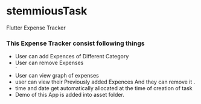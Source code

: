 # stemmiousTask

Flutter Expense Tracker

<h3>This Expense Tracker consist following things</h3>
<ul>
    <li>User can add Expences of Different Category</li>
    <li>User can remove Expenses</li>`
    <li>User can view graph of expenses</li>
    <li>user can view their Previously added Expences And they can remove it .</li>
<li>time and date get automatically allocated at the time of creation of task</li>
    <li>Demo of this App is added into asset folder.</li>
</ul>
